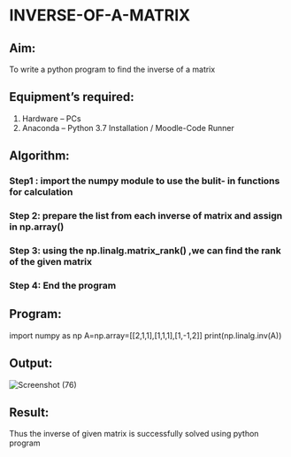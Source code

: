 # INVERSE-OF-A-MATRIX
## Aim:
To write a python program to find the inverse of a matrix
## Equipment’s required:
1. 	Hardware – PCs
2. 	Anaconda – Python 3.7 Installation / Moodle-Code Runner
## Algorithm:
### Step1 : import the numpy module to use the bulit- in functions for calculation
### Step 2: prepare the list from each inverse of matrix and assign in np.array()
### Step 3: using the np.linalg.matrix_rank() ,we can find the rank of the given matrix
### Step 4: End the program

## Program:
import numpy as np
A=np.array=[[2,1,1],[1,1,1],[1,-1,2]]
print(np.linalg.inv(A))


## Output:


![Screenshot (76)](https://github.com/Anusharonselva/INVERSE-OF-A-MATRIX/assets/119405600/5627789a-3914-4458-a852-f5453489f4f7)


## Result:
Thus the inverse of given matrix is successfully solved using python program
